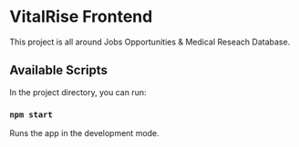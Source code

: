# VitalRise Frontend

This project is all around Jobs Opportunities & Medical Reseach Database.

## Available Scripts

In the project directory, you can run:

### `npm start`

Runs the app in the development mode.

